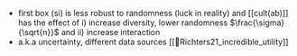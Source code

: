 - first box (si) is less robust to randomness (luck in reality) and [[cult(ab)]] has the effect of i) increase diversity, lower randomness $\frac{\sigma}{\sqrt{n}}$ and ii) increase interaction
- a.k.a uncertainty, different data sources [[📜Richters21_incredible_utility]]  